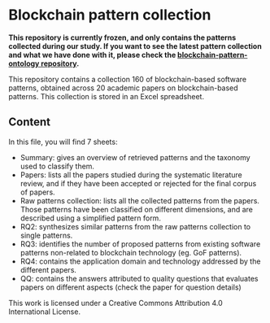 # Blockchain pattern collection

__This repository is currently frozen, and only contains the patterns collected during our study. If you want to see the latest pattern collection and what we have done with it, please check the [blockchain-pattern-ontology repository](https://github.com/harmonica-project/blockchain-patterns-ontology).__

This repository contains a collection 160 of blockchain-based software patterns, obtained across 20 academic papers on blockchain-based patterns.
This collection is stored in an Excel spreadsheet.

## Content

In this file, you will find 7 sheets:
- Summary: gives an overview of retrieved patterns and the taxonomy used to classify them.
- Papers: lists all the papers studied during the systematic literature review, and if they have been accepted or rejected for the final corpus of papers.
- Raw patterns collection: lists all the collected patterns from the papers. Those patterns have been classified on different dimensions, and are described using a simplified pattern form.
- RQ2: synthesizes similar patterns from the raw patterns collection to single patterns. 
- RQ3: identifies the number of proposed patterns from existing software patterns non-related to blockchain technology (eg. GoF patterns).
- RQ4: contains the application domain and technology addressed by the different papers.
- QQ: contains the answers attributed to quality questions that evaluates papers on different aspects (check the paper for question details)

This work is licensed under a Creative Commons Attribution 4.0 International License.

